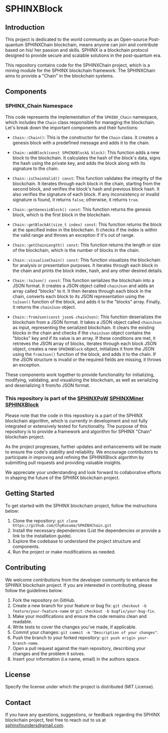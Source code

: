 # SPHINXBlock

## Introduction

This project is dedicated to the world community as an Open-source Post-quantum SPHINXChain blockchain, means anyone can join and contribute based on his/ her passion and skills. SPHINX is a blockchain protocol designed to provide secure and scalable solutions in the post-quantum era.

This repository contains code for the SPHINXChain project, which is a mining module for the SPHINX blockchain framework. The SPHINXChain aims to provide a "Chain" in the blockchain systems.


## Components

### SPHINX_Chain Namespace

This code represents the implementation of the `SPHINX_Chain` namespace, which includes the `Chain` class responsible for managing the blockchain. Let's break down the important components and their functions:

- `Chain::Chain()`: This is the constructor for the `Chain` class. It creates a genesis block with a predefined message and adds it to the chain.

- `Chain::addBlock(const SPHINXBlock& block)`: This function adds a new block to the blockchain. It calculates the hash of the block's data, signs the hash using the private key, and adds the block along with its signature to the chain.

- `Chain::isChainValid() const`: This function validates the integrity of the blockchain. It iterates through each block in the chain, starting from the second block, and verifies the block's hash and previous block hash. It also verifies the signature of each block. If any inconsistency or invalid signature is found, it returns `false`; otherwise, it returns `true`.

- `Chain::getGenesisBlock() const`: This function returns the genesis block, which is the first block in the blockchain.

- `Chain::getBlockAt(size_t index) const`: This function returns the block at the specified index in the blockchain. It checks if the index is within the valid range and throws an exception if it's out of range.

- `Chain::getChainLength() const`: This function returns the length or size of the blockchain, which is the number of blocks in the chain.

- `Chain::visualizeChain() const`: This function visualizes the blockchain for analysis or presentation purposes. It iterates through each block in the chain and prints the block index, hash, and any other desired details.

- `Chain::toJson() const`: This function serializes the blockchain into a JSON format. It creates a JSON object called `chainJson` and adds an array called "blocks" to it. It then iterates through each block in the chain, converts each block to its JSON representation using the `toJson()` function of the block, and adds it to the "blocks" array. Finally, it returns the `chainJson` object.

- `Chain::fromJson(const json& chainJson)`: This function deserializes the blockchain from a JSON format. It takes a JSON object called `chainJson` as input, representing the serialized blockchain. It clears the existing blocks in the chain and checks if the `chainJson` object contains the "blocks" key and if its value is an array. If these conditions are met, it retrieves the JSON array of blocks, iterates through each block JSON object, creates a new `SPHINXBlock` object, initializes it from the JSON using the `fromJson()` function of the block, and adds it to the chain. If the JSON structure is invalid or the required fields are missing, it throws an exception.

These components work together to provide functionality for initializing, modifying, validating, and visualizing the blockchain, as well as serializing and deserializing it from/to JSON format.

### This repository is part of the  [SPHINXPoW](https://github.com/SPHINX-HUB-ORG/SPHINXPoW) [SPHINXMiner](https://github.com/SPHINX-HUB-ORG/SPHINXMINER) [SPHINXBlock](https://github.com/SPHINX-HUB-ORG/SPHINXBLOCK)

Please note that the code in this repository is a part of the SPHINX blockchain algorithm, which is currently in development and not fully integrated or extensively tested for functionality. The purpose of this repository is to provide a framework and algorithm for SPHINX "Chain" blockchain project.

As the project progresses, further updates and enhancements will be made to ensure the code's stability and reliability. We encourage contributors to participate in improving and refining the SPHINXBlock algorithm by submitting pull requests and providing valuable insights.

We appreciate your understanding and look forward to collaborative efforts in shaping the future of the SPHINX blockchain project.

## Getting Started
To get started with the SPHINX blockchain project, follow the instructions below:

1. Clone the repository: `git clone https://github.com/ChyKusuma/SPHINXChain.git`
2. Install the necessary dependencies (List the dependencies or provide a link to the installation guide).
3. Explore the codebase to understand the project structure and components.
4. Run the project or make modifications as needed.


## Contributing
We welcome contributions from the developer community to enhance the SPHINX blockchain project. If you are interested in contributing, please follow the guidelines below:

1. Fork the repository on GitHub.
2. Create a new branch for your feature or bug fix: `git checkout -b feature/your-feature-name` or `git checkout -b bugfix/your-bug-fix`.
3. Make your modifications and ensure the code remains clean and readable.
4. Write tests to cover the changes you've made, if applicable.
5. Commit your changes: `git commit -m "Description of your changes"`.
6. Push the branch to your forked repository: `git push origin your-branch-name`.
7. Open a pull request against the main repository, describing your changes and the problem it solves.
8. Insert your information (i.e name, email) in the authors space.

## License
Specify the license under which the project is distributed (MIT License).

## Contact
If you have any questions, suggestions, or feedback regarding the SPHINX blockchain project, feel free to reach out to us at [sphinxfounders@gmail.com](mailto:sphinxfounders@gmail.com).
